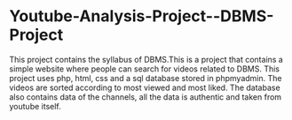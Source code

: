 # Youtube-Analysis-Project--DBMS-Project
This project contains the syllabus of DBMS.This is a project that contains a simple website where people can search for videos related to DBMS. This project uses php, html, css and a sql database stored in phpmyadmin. The videos are sorted according to most viewed and most liked. The database also contains data of the channels, all the data is authentic and taken from youtube itself.
